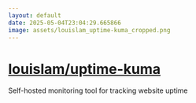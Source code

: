 ```yaml
---
layout: default
date: 2025-05-04T23:04:29.665866
image: assets/louislam_uptime-kuma_cropped.png
---
```


# [louislam/uptime-kuma](https://github.com/louislam/uptime-kuma)

Self-hosted monitoring tool for tracking website uptime
